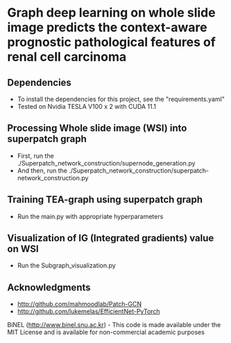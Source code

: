Graph deep learning on whole slide image predicts the context-aware prognostic pathological features of renal cell carcinoma
=====================

## Dependencies
* To install the dependencies for this project, see the "requirements.yaml"
* Tested on Nvidia TESLA V100 x 2 with CUDA 11.1

## Processing Whole slide image (WSI) into superpatch graph
* First, run the ./Superpatch_network_construction/supernode_generation.py
* And then, run the ./Superpatch_network_construction/superpatch-network_construction.py

## Training TEA-graph using superpatch graph
* Run the main.py with appropriate hyperparameters

## Visualization of IG (Integrated gradients) value on WSI
* Run the Subgraph_visualization.py

## Acknowledgments
* http://github.com/mahmoodlab/Patch-GCN
* http://github.com/lukemelas/EfficientNet-PyTorch

BiNEL (http://www.binel.snu.ac.kr) - This code is made available under the MIT License and is available for non-commercial academic purposes